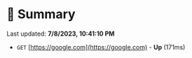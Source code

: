 # 📖 Summary
Last updated: **7/8/2023, 10:41:10 PM**

- `GET` [https://google.com](https://google.com) - **Up** (171ms)
